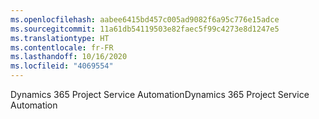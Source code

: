 ```yaml
---
ms.openlocfilehash: aabee6415bd457c005ad9082f6a95c776e15adce
ms.sourcegitcommit: 11a61db54119503e82faec5f99c4273e8d1247e5
ms.translationtype: HT
ms.contentlocale: fr-FR
ms.lasthandoff: 10/16/2020
ms.locfileid: "4069554"
---
```

<span data-ttu-id="e7085-101">Dynamics 365 Project Service Automation</span><span class="sxs-lookup"><span data-stu-id="e7085-101">Dynamics 365 Project Service Automation</span></span>
